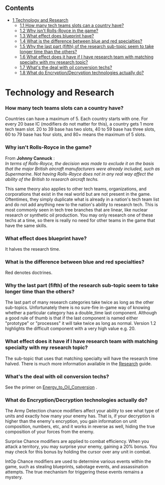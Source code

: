 ## Contents

-   [ 1 Technology and Research ](#Technology_and_Research)
    -   [ 1.1 How many tech teams slots can a country have?
        ](#How_many_tech_teams_slots_can_a_country_have.3F)
    -   [ 1.2 Why isn't Rolls-Royce in the game?
        ](#Why_isn.27t_Rolls-Royce_in_the_game.3F)
    -   [ 1.3 What effect does blueprint have?
        ](#What_effect_does_blueprint_have.3F)
    -   [ 1.4 What is the difference between blue and red specialties?
        ](#What_is_the_difference_between_blue_and_red_specialties.3F)
    -   [ 1.5 Why the last part (fifth) of the research sub-topic seem
        to take longer time than the others?
        ](#Why_the_last_part_.28fifth.29_of_the_research_sub-topic_seem_to_take_longer_time_than_the_others.3F)
    -   [ 1.6 What effect does it have if I have research team with
        matching specialty with my research topic?
        ](#What_effect_does_it_have_if_I_have_research_team_with_matching_specialty_with_my_research_topic.3F)
    -   [ 1.7 What's the deal with oil conversion techs?
        ](#What.27s_the_deal_with_oil_conversion_techs.3F)
    -   [ 1.8 What do Encryption/Decryption technologies actually do?
        ](#What_do_Encryption.2FDecryption_technologies_actually_do.3F)

#  Technology and Research 

###    How many tech teams slots can a country have? 

Countries can have a maximum of 5. Each country starts with one. For
every 20 base IC (modifiers do not matter for this), a country gets 1
more tech team slot. 20 to 39 base has two slots, 40 to 59 base has
three slots, 60 to 79 base has four slots, and 80+ means the maximum of
5 slots.

###    Why isn't Rolls-Royce in the game? 

From **Johnny Cannuck** :  
*In terms of Rolls-Royce, the decision was made to exclude it on the
basis that the major British aircraft manufacturers were already
included, such as Supermarine. Not having Rolls-Royce does not in any
real way affect the ability of the British to research aircraft techs.*

This same theory also applies to other tech teams, organizations, and
corporations that exist in the real world but are not present in the
game. Oftentimes, they simply duplicate what is already in a nation's
tech team list and do not add anything new to the nation's ability to
research tech. This is most commonly seen in tech tree branches that are
linear, like nuclear research or synthetic oil production. You may only
research one of these techs at a time, so there is really no need for
other teams in the game that have the same skills.

###    What effect does blueprint have? 

It halves the research time.

###    What is the difference between blue and red specialties? 

Red denotes doctrines.

###    Why the last part (fifth) of the research sub-topic seem to take longer time than the others? 

The last part of many research categories take twice as long as the
other sub-topics. Unfortunately there is no sure-fire in-game way of
knowing whether a particular category has a double_time last component.
Although a good rule of thumb is that if the last component is named
either "prototype" or "processes" it will take twice as long as normal.
Version 1.2 highlights the difficult component with a very high value
e.g. 20.

###    What effect does it have if I have research team with matching specialty with my research topic? 

The sub-topic that uses that matching specialty will have the research
time halved. There is much more information available in the
[Research](/wiki/Research "Research") guide.

###    What's the deal with oil conversion techs? 

See the primer on
[Energy_to_Oil_Conversion](/wiki/Energy_to_Oil_Conversion "Energy to Oil Conversion")
.

###    What do Encryption/Decryption technologies actually do? 

The Army Detection chance modifiers affect your ability to see what type
of units and exactly how many your enemy has. That is, if your
decryption is higher than the enemy's encryption, you gain information
on unit composition, numbers, etc, and it works in reverse as well,
hiding the true composition of your forces from the enemy.

Surprise Chance modifiers are applied to combat efficiency. When you
attack a territory, you may surprise your enemy, gaining a 20% bonus.
You may check for this bonus by holding the cursor over any unit in
combat.

IntOp Chance modifiers are used to determine various events within the
game, such as stealing blueprints, sabotage events, and assassination
attempts. The true mechanism for triggering these events remains a
mystery.
